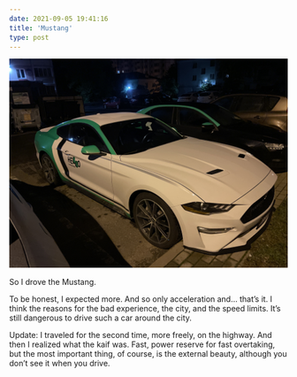 ```yaml
---
date: 2021-09-05 19:41:16
title: 'Mustang'
type: post
---
```


![And here is the horse.](IMG_1192.jpg)

So I drove the Mustang.

To be honest, I expected more. And so only acceleration and… that’s it. I think the reasons for the bad experience, the
city, and the speed limits. It’s still dangerous to drive such a car around the city.

Update: I traveled for the second time, more freely, on the highway. And then I realized what the kaif was. Fast, power
reserve for fast overtaking, but the most important thing, of course, is the external beauty, although you don’t see it
when you drive.
